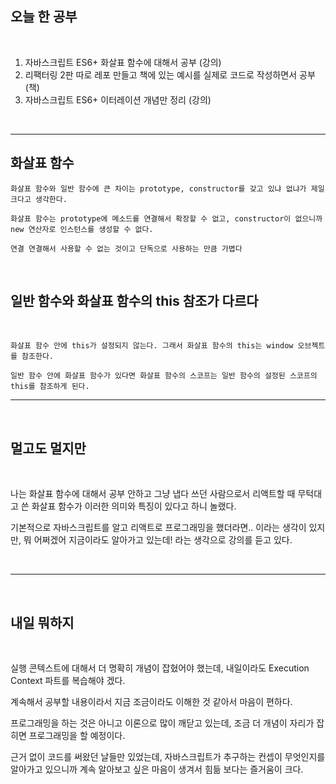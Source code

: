 ## 오늘 한 공부

<br>

1. 자바스크립트 ES6+ 화살표 함수에 대해서 공부 (강의)
2. 리팩터링 2판 따로 레포 만들고 책에 있는 예시를 실제로 코드로 작성하면서 공부 (책)
3. 자바스크립트 ES6+ 이터레이션 개념만 정리 (강의)

<br>

---

## 화살표 함수

    화살표 함수와 일반 함수에 큰 차이는 prototype, constructor를 갖고 있냐 없냐가 제일 크다고 생각한다.

    화살표 함수는 prototype에 메소드를 연결해서 확장할 수 없고, constructor이 없으니까 new 연산자로 인스턴스를 생성할 수 없다.

    연결 연결해서 사용할 수 없는 것이고 단독으로 사용하는 만큼 가볍다

<br>

## 일반 함수와 화살표 함수의 this 참조가 다르다

<br>

    화살표 함수 안에 this가 설정되지 않는다. 그래서 화살표 함수의 this는 window 오브젝트를 참조한다.

    일반 함수 안에 화살표 함수가 있다면 화살표 함수의 스코프는 일반 함수의 설정된 스코프의 this를 참조하게 된다.

---

<br>

## 멀고도 멀지만

<br>

나는 화살표 함수에 대해서 공부 안하고 그냥 냅다 쓰던 사람으로서 리액트할 때 무턱대고 쓴 화살표 함수가 이러한 의미와 특징이 있다고 하니 놀랬다.

기본적으로 자바스크립트를 알고 리액트로 프로그래밍을 했더라면.. 이라는 생각이 있지만, 뭐 어쩌겠어 지금이라도 알아가고 있는데! 라는 생각으로 강의를 듣고 있다.

<br>

---

<br>

## 내일 뭐하지

<br>

실행 콘텍스트에 대해서 더 명확히 개념이 잡혔어야 했는데, 내일이라도 Execution Context 파트를 복습해야 겠다.

계속해서 공부할 내용이라서 지금 조금이라도 이해한 것 같아서 마음이 편하다.

프로그래밍을 하는 것은 아니고 이론으로 많이 깨닫고 있는데, 조금 더 개념이 자리가 잡히면 프로그래밍을 할 예정이다.

근거 없이 코드를 써왔던 날들만 있었는데, 자바스크립트가 추구하는 컨셉이 무엇인지를 알아가고 있으니까 계속 알아보고 싶은 마음이 생겨서 힘듦 보다는 즐거움이 크다.
